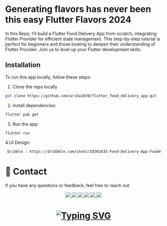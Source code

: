 
# Generating flavors has never been this easy Flutter Flavors 2024
In this Repo, I'll build a Flutter Food Delivery App from scratch, integrating Flutter Provider for efficient state management. This step-by-step tutorial is perfect for beginners and those looking to deepen their understanding of Flutter Provider. Join us to level up your Flutter development skills.


## Installation
To run this app locally, follow these steps:

1. Clone the repo locally

```bash
git clone https://github.com/ariba1039/flutter_food_delivery_app.git

```
2. Install dependencies:
```bash
flutter pub get 

```
3. Run the app:
```bash
flutter run
```
4.UI Design:
```bash
 Dribble : https://dribbble.com/shots/18302635-Food-Delivery-App-Foodel
```
# 💬 Contact
If you have any questions or feedback, feel free to reach out:

<div align="center"> 
  <a href="mailto:aribahussain970@gmail.com">
    <img src="https://img.shields.io/badge/Email-333333?style=for-the-badge&logo=gmail&logoColor=blue" />
  </a>
   <a href="https://www.linkedin.com/in/ariba.dev/" target="_blank">
    <img src="https://img.shields.io/badge/LinkedIn-0077B5?style=for-the-badge&logo=linkedin&logoColor=white" target="_blank" />
  </a>
 
 <a href="https://x.com/ariba_hussain10" target="_blank">
    <img src="https://img.shields.io/badge/X-000000?style=for-the-badge&logo=x&logoColor=white" target="_blank" />
  </a>

  <a href="https://instagram.com/ariba.dev" target="_blank">
    <img src="https://img.shields.io/badge/Instagram-E1306C?style=for-the-badge&logo=instagram&logoColor=white" target="_blank" />
  </a>
  <a href="https://discord.gg/ariba.dev" target="_blank">
    <img src="https://img.shields.io/badge/Discord-7289DA?style=for-the-badge&logo=discord&logoColor=white" target="_blank" />
  </a>
 


<a href="https://www.youtube.com/@ariba.dev10" target="_blank">
    <img src="https://img.shields.io/badge/YouTube-FF0000?style=for-the-badge&logo=youtube&logoColor=white
" target="_blank" />
  </a>
  

</div>

<h1 align="center">
<a href="https://git.io/typing-svg"><img src="https://readme-typing-svg.herokuapp.com?font=Fira+Code&weight=800&pause=1000&width=435&lines=Happy+Coding+in+Flutter++%F0%9F%9A%80%F0%9F%93%B1" alt="Typing SVG" /></a>
</h1>
